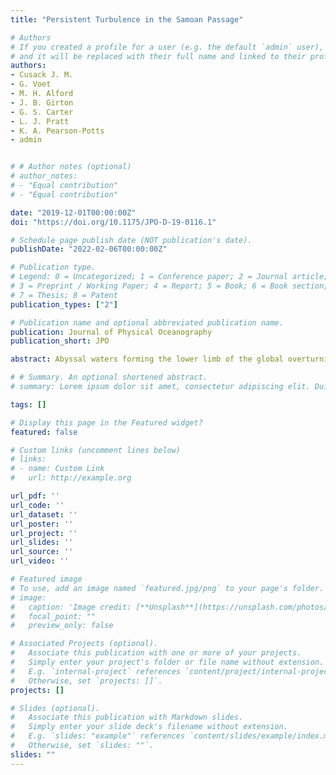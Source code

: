 ```yaml
---
title: "Persistent Turbulence in the Samoan Passage"

# Authors
# If you created a profile for a user (e.g. the default `admin` user), write the username (folder name) here 
# and it will be replaced with their full name and linked to their profile.
authors:
- Cusack J. M. 
- G. Voet
- M. H. Alford
- J. B. Girton
- G. S. Carter
- L. J. Pratt
- K. A. Pearson-Potts
- admin


# # Author notes (optional)
# author_notes:
# - "Equal contribution"
# - "Equal contribution"

date: "2019-12-01T00:00:00Z"
doi: "https://doi.org/10.1175/JPO-D-19-0116.1"

# Schedule page publish date (NOT publication's date).
publishDate: "2022-02-06T00:00:00Z"

# Publication type.
# Legend: 0 = Uncategorized; 1 = Conference paper; 2 = Journal article;
# 3 = Preprint / Working Paper; 4 = Report; 5 = Book; 6 = Book section;
# 7 = Thesis; 8 = Patent
publication_types: ["2"]

# Publication name and optional abbreviated publication name.
publication: Journal of Physical Oceanography
publication_short: JPO

abstract: Abyssal waters forming the lower limb of the global overturning circulation flow through the Samoan Passage and are modified by intense mixing. Thorpe-scale-based estimates of dissipation from moored profilers deployed on top of two sills for 17 months reveal that turbulence is continuously generated in the passage. Overturns were observed in a density band in which the Richardson number was often smaller than ¼, consistent with shear instability occurring at the upper interface of the fast-flowing bottom water layer. The magnitude of dissipation was found to be stable on long time scales from weeks to months. A second array of 12 moored profilers deployed for a shorter duration but profiling at higher frequency was able to resolve variability in dissipation on time scales from days to hours. At some mooring locations, near-inertial and tidal modulation of the dissipation rate was observed. However, the modulation was not spatially coherent across the passage. The magnitude and vertical structure of dissipation from observations at one of the major sills is compared with an idealized 2D numerical simulation that includes a barotropic tidal forcing. Depth-integrated dissipation rates agree between model and observations to within a factor of 3. The tide has a negligible effect on the mean dissipation. These observations reinforce the notion that the Samoan Passage is an important mixing hot spot in the global ocean where waters are being transformed continuously.

# # Summary. An optional shortened abstract.
# summary: Lorem ipsum dolor sit amet, consectetur adipiscing elit. Duis posuere tellus ac convallis placerat. Proin tincidunt magna sed ex sollicitudin condimentum.

tags: []

# Display this page in the Featured widget?
featured: false

# Custom links (uncomment lines below)
# links:
# - name: Custom Link
#   url: http://example.org

url_pdf: ''
url_code: ''
url_dataset: ''
url_poster: ''
url_project: ''
url_slides: ''
url_source: ''
url_video: ''

# Featured image
# To use, add an image named `featured.jpg/png` to your page's folder. 
# image:
#   caption: 'Image credit: [**Unsplash**](https://unsplash.com/photos/pLCdAaMFLTE)'
#   focal_point: ""
#   preview_only: false

# Associated Projects (optional).
#   Associate this publication with one or more of your projects.
#   Simply enter your project's folder or file name without extension.
#   E.g. `internal-project` references `content/project/internal-project/index.md`.
#   Otherwise, set `projects: []`.
projects: []

# Slides (optional).
#   Associate this publication with Markdown slides.
#   Simply enter your slide deck's filename without extension.
#   E.g. `slides: "example"` references `content/slides/example/index.md`.
#   Otherwise, set `slides: ""`.
slides: ""
---
```


<!-- {{% callout note %}}
Click the *Cite* button above to demo the feature to enable visitors to import publication metadata into their reference management software.
{{% /callout %}}

{{% callout note %}}
Create your slides in Markdown - click the *Slides* button to check out the example.
{{% /callout %}}

Supplementary notes can be added here, including [code, math, and images](https://wowchemy.com/docs/writing-markdown-latex/). -->
